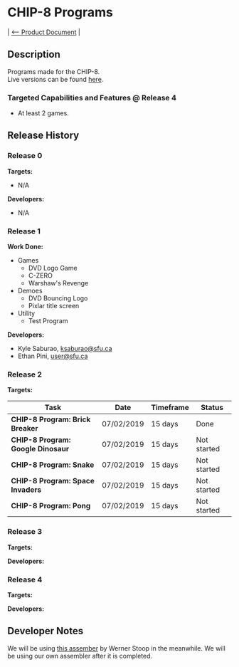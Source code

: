 # CHIP-8 Programs

| [<-- Product Document](../Product-Document.md) |

## Description

Programs made for the CHIP-8.  
Live versions can be found [here](https://chip.netlify.com).

### Targeted Capabilities and Features @ Release 4

- At least 2 games.

## Release History

### Release 0

**Targets:**  

- N/A

**Developers:**  

- N/A

### Release 1

<!-- ![website_image](../images/visualizer.png) -->

**Work Done:**  

- Games
  - DVD Logo Game
  - C-ZERO
  - Warshaw's Revenge
- Demoes
  - DVD Bouncing Logo
  - Pixlar title screen
- Utility
  - Test Program

**Developers:**  

- Kyle Saburao, ksaburao@sfu.ca
- Ethan Pini, user@sfu.ca

### Release 2

**Targets:**  

|Task|Date|Timeframe|Status|
|----|----|---------|------|
|**CHIP-8 Program: Brick Breaker**|07/02/2019|15 days|Done|
|**CHIP-8 Program: Google Dinosaur**|07/02/2019|15 days|Not started|
|**CHIP-8 Program: Snake**|07/02/2019|15 days|Not started|
|**CHIP-8 Program: Space Invaders**|07/02/2019|15 days|Not started|
|**CHIP-8 Program: Pong**|07/02/2019|15 days|Not started|

### Release 3

**Targets:**  

**Developers:**  

### Release 4

**Targets:**  

**Developers:**  

## Developer Notes

We will be using [this assember](https://github.com/wernsey/chip8/blob/master/README.md) by Werner Stoop in the meanwhile.
We will be using our own assembler after it is completed.